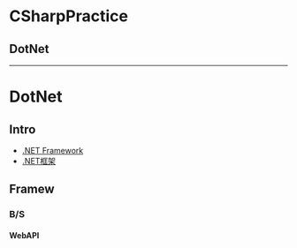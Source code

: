 # CSharpPractice

## DotNet

----

# DotNet

## Intro
- [.NET Framework](https://en.wikipedia.org/wiki/.NET_Framework)
- [.NET框架](https://zh.wikipedia.org/wiki/.NET%E6%A1%86%E6%9E%B6)

## Framew
### B/S
#### WebAPI
